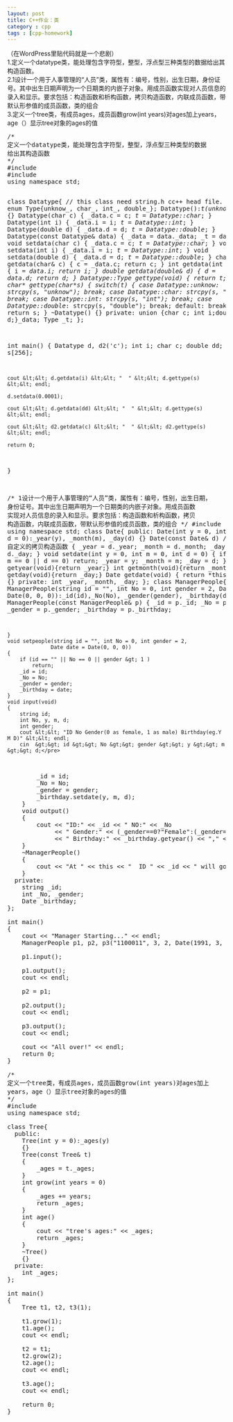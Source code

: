 ```yaml
---
layout: post
title: C++作业：类
category : cpp
tags : [cpp-homework]
---
```


<div>（在WordPress里贴代码就是一个悲剧）</div>
<div>1.定义一个datatype类，能处理包含字符型，整型，浮点型三种类型的数据给出其构造函数。</div>
<div>2.1设计一个用于人事管理的“人员”类，属性有：编号，性别，出生日期，身份证号。其中出生日期声明为一个日期类的内嵌子对象。用成员函数实现对人员信息的录入和显示。要求包括：构造函数和析构函数，拷贝构造函数，内联成员函数，带默认形参值的成员函数，类的组合</div>
<div>3.定义一个tree类，有成员ages，成员函数grow(int years)对ages加上years，age（）显示tree对象的ages的值</div>
<div><span style="font-family:Georgia, 'Times New Roman', 'Bitstream Charter', Times, serif"><!--more--></span></div>
<pre>/*
定义一个datatype类，能处理包含字符型，整型，浮点型三种类型的数据
给出其构造函数
*/
#include
#include
using namespace std;

class Datatype{ // this class need string.h cc++ head file.
  public:
    enum Type{unknow_, char_, int_, double_};
      Datatype():_t(unknow_)
      {}
      Datatype(char c)
      {
          _data.c = c;
          _t = Datatype::char_;
      }
      Datatype(int i)
      {
          _data.i = i;
          _t = Datatype::int_;
      }
      Datatype(double d)
      {
          _data.d = d;
          _t = Datatype::double_;
      }
      Datatype(const Datatype&amp; data)
      {
          _data = data._data;
          _t = data._t;
      }
      void setdata(char c)
      {
          _data.c = c;
          _t = Datatype::char_;
      }
      void setdata(int i)
      {
          _data.i = i;
          _t = Datatype::int_;
      }
      void setdata(double d)
      {
          _data.d = d;
          _t = Datatype::double_;
      }
      char getdata(char&amp; c)
      {
          c = _data.c;
          return c;
      }
      int getdata(int &amp;i)
      {
          i = _data.i;
          return i;
      }
      double getdata(double&amp; d)
      {
          d = _data.d;
          return d;
      }
      Datatype::Type gettype(void)
      {
          return _t;
      }
      char* gettype(char*s)
      {
          switch(_t)
          {
            case Datatype::unknow_:
              strcpy(s, "unknow");
              break;
            case Datatype::char_:
              strcpy(s, "char");
              break;
            case Datatype::int_:
              strcpy(s, "int");
              break;
            case Datatype::double_:
              strcpy(s, "double");
              break;
            default:
                break;
          }
          return s;
      }
      ~Datatype()
      {}
  private:
    union {char c; int i;double d;}_data;
    Type _t;
};

int main()
{
    Datatype d, d2('c');
    int i;
    char c;
    double dd;
    char s[256];

    cout &lt;&lt; d.getdata(i) &lt;&lt; "  " &lt;&lt; d.gettype(s) &lt;&lt; endl;

    d.setdata(0.0001);

    cout &lt;&lt; d.getdata(dd) &lt;&lt; "  " &lt;&lt; d.gettype(s) &lt;&lt; endl;

    cout &lt;&lt; d2.getdata(c) &lt;&lt; "  " &lt;&lt; d2.gettype(s) &lt;&lt; endl;

    return 0;
}

/*
1设计一个用于人事管理的“人员”类，属性有：编号，性别，出生日期，
身份证号。其中出生日期声明为一个日期类的内嵌子对象。用成员函数
实现对人员信息的录入和显示。要求包括：构造函数和析构函数，拷贝
构造函数，内联成员函数，带默认形参值的成员函数，类的组合
*/
#include
using namespace std;
class Date{
  public:
    Date(int y = 0, int m = 0, int d = 0):_year(y), _month(m), _day(d)
    {}
    Date(const Date&amp; d) // 自定义的拷贝构造函数
    {
        _year = d._year;
        _month = d._month;
        _day = d._day;
    }
    void setdate(int y = 0, int m = 0, int d = 0)
    {
        if (y == 0 || m == 0 || d == 0)
            return;
         _year = y;
        _month = m;
        _day = d;
    }
    int getyear(void){return _year;}
    int getmonth(void){return _month;}
    int getday(void){return _day;}
    Date getdate(void)
    {
        return *this;
    }
    ~Date()
    {}
  private:
    int _year, _month, _day;
};
class ManagerPeople{
  public:
    ManagerPeople(string id = "", int No = 0, int gender = 2,
                  Date date = Date(0, 0, 0)):_id(id),_No(No), _gender(gender), _birthday(date)
    {
    }
    ManagerPeople(const ManagerPeople&amp; p)
    {
        _id = p._id;
        _No = p._No;
        _gender = p._gender;
        _birthday = p._birthday;

    }
    void setpeople(string id = "", int No = 0, int gender = 2,
                  Date date = Date(0, 0, 0))
    {
        if (id == "" || No == 0 || gender &gt; 1 )
            return;
        _id = id;
        _No = No;
        _gender = gender;
        _birthday = date;
    }
    void input(void)
    {
        string id;
        int No, y, m, d;
        int gender;
        cout &lt;&lt; "ID No Gender(0 as female, 1 as male) Birthday(eg.Y M D)" &lt;&lt; endl;
        cin  &gt;&gt; id &gt;&gt; No &gt;&gt; gender &gt;&gt; y &gt;&gt; m &gt;&gt; d;</pre>
<pre>        _id = id;
        _No = No;
        _gender = gender;
        _birthday.setdate(y, m, d);
    }
    void output()
    {
        cout &lt;&lt; "ID:" &lt;&lt; _id &lt;&lt; " NO:" &lt;&lt; _No
             &lt;&lt; " Gender:" &lt;&lt; (_gender==0?"Female":(_gender==1?"Male":"Unkonw Gender!"))
             &lt;&lt; " Birthday:" &lt;&lt; _birthday.getyear() &lt;&lt; "," &lt;&lt; _birthday.getmonth() &lt;&lt; "," &lt;&lt; _birthday.getday();
    }
    ~ManagerPeople()
    {
        cout &lt;&lt; "At " &lt;&lt; this &lt;&lt; "  ID " &lt;&lt; _id &lt;&lt; " will gone." &lt;&lt; endl;
    }
  private:
    string _id;
    int _No, _gender;
    Date _birthday;
};

int main()
{
    cout &lt;&lt; "Manager Starting..." &lt;&lt; endl;
    ManagerPeople p1, p2, p3("1100011", 3, 2, Date(1991, 3, 5));

    p1.input();

    p1.output();
    cout &lt;&lt; endl;

    p2 = p1;

    p2.output();
    cout &lt;&lt; endl;

    p3.output();
    cout &lt;&lt; endl;

    cout &lt;&lt; "All over!" &lt;&lt; endl;
    return 0;
}

/*
定义一个tree类，有成员ages，成员函数grow(int years)对ages加上
years，age（）显示tree对象的ages的值
*/
#include
using namespace std;

class Tree{
  public:
    Tree(int y = 0):_ages(y)
    {}
    Tree(const Tree&amp; t)
    {
        _ages = t._ages;
    }
    int grow(int years = 0)
    {
        _ages += years;
        return _ages;
    }
    int age()
    {
        cout &lt;&lt; "tree's ages:" &lt;&lt; _ages;
        return _ages;
    }
    ~Tree()
    {}
  private:
    int _ages;
};

int main()
{
    Tree t1, t2, t3(1);

    t1.grow(1);
    t1.age();
    cout &lt;&lt; endl;

    t2 = t1;
    t2.grow(2);
    t2.age();
    cout &lt;&lt; endl;

    t3.age();
    cout &lt;&lt; endl;

    return 0;
}</pre>
